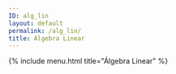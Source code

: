 ```yaml
---
ID: alg_lin
layout: default
permalink: /alg_lin/
title: Álgebra Linear
---
```


{% include menu.html title="Álgebra Linear" %}
